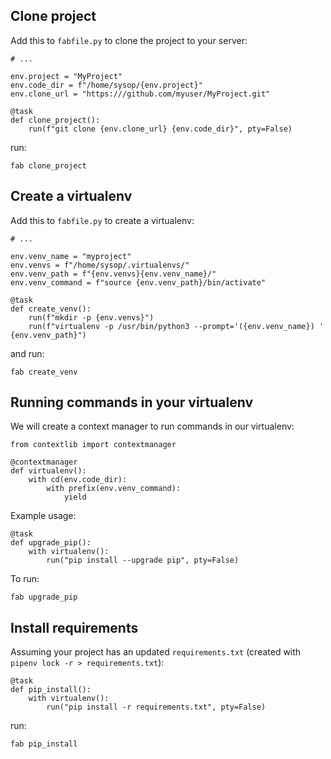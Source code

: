 ## Clone project

Add this to `fabfile.py` to clone the project to your server:

    # ...

    env.project = "MyProject"
    env.code_dir = f"/home/sysop/{env.project}"
    env.clone_url = "https:///github.com/myuser/MyProject.git"

    @task
    def clone_project():
        run(f"git clone {env.clone_url} {env.code_dir}", pty=False)


run:

    fab clone_project

## Create a virtualenv

Add this to `fabfile.py` to create a virtualenv:

    # ...

    env.venv_name = "myproject"
    env.venvs = f"/home/sysop/.virtualenvs/"
    env.venv_path = f"{env.venvs}{env.venv_name}/"
    env.venv_command = f"source {env.venv_path}/bin/activate"

    @task
    def create_venv():
        run(f"mkdir -p {env.venvs}")
        run(f"virtualenv -p /usr/bin/python3 --prompt='({env.venv_name}) ' {env.venv_path}")

and run:

    fab create_venv

## Running commands in your virtualenv

We will create a context manager to run commands in our virtualenv:

    from contextlib import contextmanager

    @contextmanager
    def virtualenv():
        with cd(env.code_dir):
            with prefix(env.venv_command):
                yield

Example usage:

    @task
    def upgrade_pip():
        with virtualenv():
            run("pip install --upgrade pip", pty=False)

To run:

    fab upgrade_pip


## Install requirements

Assuming your project has an updated `requirements.txt` (created with `pipenv lock -r > requirements.txt`):

    @task
    def pip_install():
        with virtualenv():
            run("pip install -r requirements.txt", pty=False)

run:

    fab pip_install
